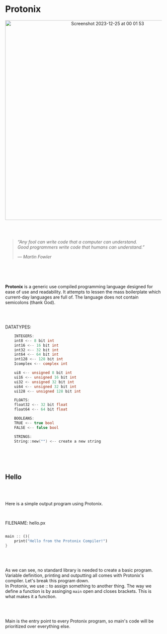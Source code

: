 # Protonix

<p align="center"> <img width="643" alt="Screenshot 2023-12-25 at 00 01 53" src="https://github.com/CatX711/Protonix/assets/104099162/1a9dfe3e-9558-421d-930f-0c05fd6d4544"> </p>

<br />
<br />

>*“Any fool can write code that a computer can understand. <br />
>Good programmers write code that humans can understand.”* <br />
>
>*― Martin Fowler*


<br />
<br />
<br />

**Protonix** is a generic use compiled programming language designed for ease of use and readability. It attempts to lessen the mass boilerplate which current-day languages are full of. The language does not contain semicolons (thank God).

<br />
<br />


DATATYPES:

```c
    INTEGERS:   
    int8 <-- 8 bit int  
    int16 <-- 16 bit int
    int32 <-- 32 bit int
    int64 <-- 64 bit int
    int128 <-- 128 bit int
    Icomplex <-- complex int

    ui8 <-- unsigned 8 bit int   
    ui16 <-- unsigned 16 bit int
    ui32 <- unsigned 32 bit int
    ui64 <-- unsigned 32 bit int
    ui128 <-- unsigned 128 bit int 

    FLOATS:   
    float32 <-- 32 bit float
    float64 <-- 64 bit float 

    BOOLEANS:
    TRUE <-- true bool
    FALSE <-- false bool

    STRINGS:
    String::new("") <-- create a new string
```    


<br />
<br />
<br />


## Hello

<br />
<br />

Here is a simple output program using Protonix.

<br />

FILENAME: hello.px
```rs

main :: (){
    print("Hello from the Protonix Compiler!")
}
```

<br />
<br />

As we can see, no standard library is needed to create a basic program. Variable definition, printing and outputting all comes with Protonix's compiler. Let's break this program down. <br />
In Protonix, we use :: to assign something to another thing. The way we define a function is by assinging `main` open and closes brackets. This is what makes it a function.

<br />
<br />

Main is the entry point to every Protonix program, so main's code will be prioritized over everything else. <br />


<!--
Syntax test
```rs
include stdio::*;

main :: (){
    var mystring String::new("Bolablaca")

    print("Hello from the Protonix Compiler!")
    print("{!mystring}")

    stdio::scan(something i dunno);
}
```
-->
